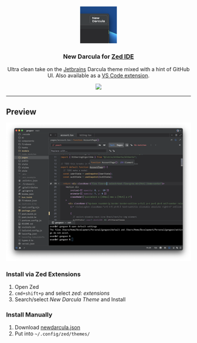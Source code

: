 <p align="center">
    <img src="./images/icon.png" width="100" alt="Logo"/>
    <h3 align="center">New Darcula for <a href="https://zed.dev/">Zed IDE</a></h3>
    <p align="center">
	Ultra clean take on the <a href="https://www.jetbrains.com/">Jetbrains</a> Darcula theme mixed with a hint of GitHub UI. Also available as a <a href="https://marketplace.visualstudio.com/items?itemName=e-simpson.new-darcula">VS Code extension</a>.
        <br/>
        <p align="center">
		<img src="https://img.shields.io/github/stars/e-simpson/new-darcula-z">
        </p>
    </p>
</p>
<hr/>

## Preview
<img src="./images/screenshot.png"/>

### Install via Zed Extensions
1. Open Zed
2. `cmd+shift+p` and select *zed: extensions*
3. Search/select *New Darcula Theme* and Install

### Install Manually
1. Download [newdarcula.json](./themes/newdarcula.json)
2. Put into `~/.config/zed/themes/`
